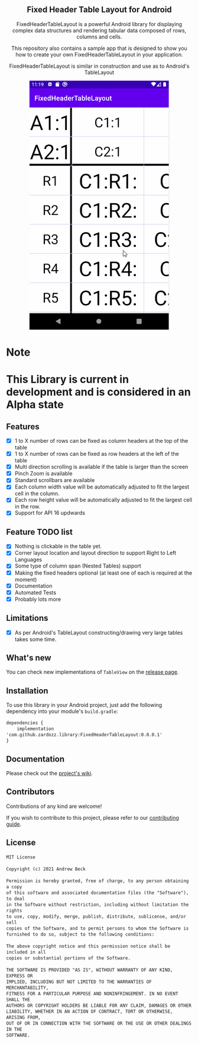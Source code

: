 <div align="center">
    <h2>Fixed Header Table Layout for Android</h2>
    <p align="center">
        <p>FixedHeaderTableLayout is a powerful Android library for displaying complex data structures and rendering tabular data composed of rows, columns and cells.</p>   
        <p>This repository also contains a sample app that is designed to show you how to create your own FixedHeaderTableLayout in your application.</p>
        <p>FixedHeaderTableLayout is similar in construction and use as to Android's TableLayout</p>  
    </p>
</div>

<p align="center">
      <img src="https://raw.githubusercontent.com/Zardozz/FixedHeaderTableLayout/master/art/FixedHeaderTableLayout.gif">
</p>

# Note
<h1>This Library is current in development and is considered in an Alpha state</h1>

## Features
  - [x] 1 to X number of rows can be fixed as column headers at the top of the table
  - [x] 1 to X number of rows can be fixed as row headers at the left of the table
  - [x] Multi direction scrolling is available if the table is larger than the screen
  - [x] Pinch Zoom is available
  - [x] Standard scrollbars are available
  - [x] Each column width value will be automatically adjusted to fit the largest cell in the column.
  - [x] Each row height value will be automatically adjusted to fit the largest cell in the row.
  - [x] Support for API 16 updwards

## Feature TODO list
  - [x] Nothing is clickable in the table yet.
  - [x] Corner layout location and layout direction to support Right to Left Languages
  - [x] Some type of column span (Nested Tables) support
  - [x] Making the fixed headers optional (at least one of each is required at the moment)
  - [x] Documentation
  - [x] Automated Tests
  - [x] Probably lots more
  
## Limitations
  - [x] As per Android's TableLayout constructing/drawing very large tables takes some time.
  
  
## What's new

You can check new implementations of `TableView` on the [release page](https://github.com/Zardozz/FixedHeaderTableLayout/releases).

## Installation

To use this library in your Android project, just add the following dependency into your module's `build.gradle`:

```
dependencies {
    implementation 'com.github.zardozz.library:FixedHeaderTableLayout:0.0.0.1' 
}
```

## Documentation 

Please check out the [project's wiki](https://github.com/Zardozz/FixedHeaderTableLayout/wiki).

## Contributors

Contributions of any kind are welcome!

If you wish to contribute to this project, please refer to our [contributing guide](.github/CONTRIBUTING.md).

## License

```
MIT License

Copyright (c) 2021 Andrew Beck

Permission is hereby granted, free of charge, to any person obtaining a copy
of this software and associated documentation files (the "Software"), to deal
in the Software without restriction, including without limitation the rights
to use, copy, modify, merge, publish, distribute, sublicense, and/or sell
copies of the Software, and to permit persons to whom the Software is
furnished to do so, subject to the following conditions:

The above copyright notice and this permission notice shall be included in all
copies or substantial portions of the Software.

THE SOFTWARE IS PROVIDED "AS IS", WITHOUT WARRANTY OF ANY KIND, EXPRESS OR
IMPLIED, INCLUDING BUT NOT LIMITED TO THE WARRANTIES OF MERCHANTABILITY,
FITNESS FOR A PARTICULAR PURPOSE AND NONINFRINGEMENT. IN NO EVENT SHALL THE
AUTHORS OR COPYRIGHT HOLDERS BE LIABLE FOR ANY CLAIM, DAMAGES OR OTHER
LIABILITY, WHETHER IN AN ACTION OF CONTRACT, TORT OR OTHERWISE, ARISING FROM,
OUT OF OR IN CONNECTION WITH THE SOFTWARE OR THE USE OR OTHER DEALINGS IN THE
SOFTWARE.
```